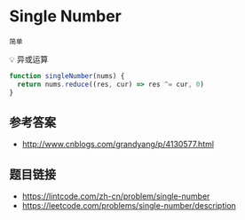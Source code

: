 # Single Number
`简单`

💡 异或运算
```javascript
function singleNumber(nums) {
  return nums.reduce((res, cur) => res ^= cur, 0)
}
```

## 参考答案
* http://www.cnblogs.com/grandyang/p/4130577.html

## 题目链接
* https://lintcode.com/zh-cn/problem/single-number
* https://leetcode.com/problems/single-number/description

